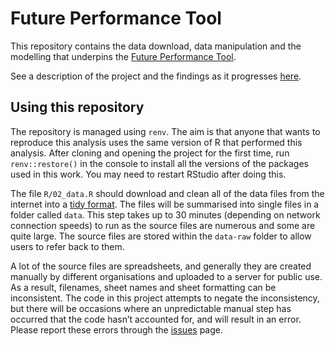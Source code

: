 
# Future Performance Tool

This repository contains the data download, data manipulation and the
modelling that underpins the [Future Performance
Tool](https://sw-dsn.shinyapps.io/planner/).

See a description of the project and the findings as it progresses
[here](https://nhs-bnssg-analytics.github.io/d_and_c/outputs/01_index.html).

## Using this repository

The repository is managed using `renv`. The aim is that anyone that
wants to reproduce this analysis uses the same version of R that
performed this analysis. After cloning and opening the project for the
first time, run `renv::restore()` in the console to install all the
versions of the packages used in this work. You may need to restart
RStudio after doing this.

The file `R/02_data.R` should download and clean all of the data files
from the internet into a [tidy
format](https://tidyr.tidyverse.org/articles/tidy-data.html). The files
will be summarised into single files in a folder called `data`. This
step takes up to 30 minutes (depending on network connection speeds) to
run as the source files are numerous and some are quite large. The
source files are stored within the `data-raw` folder to allow users to
refer back to them.

A lot of the source files are spreadsheets, and generally they are
created manually by different organisations and uploaded to a server for
public use. As a result, filenames, sheet names and sheet formatting can
be inconsistent. The code in this project attempts to negate the
inconsistency, but there will be occasions where an unpredictable manual
step has occurred that the code hasn’t accounted for, and will result in
an error. Please report these errors through the
[issues](https://github.com/nhs-bnssg-analytics/d_and_c/issues) page.
